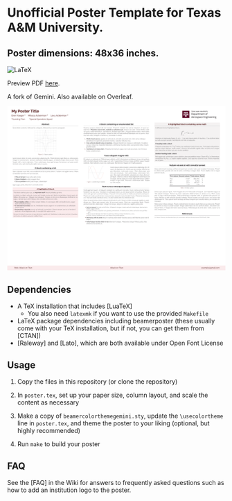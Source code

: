# Unofficial Poster Template for Texas A&M University. 

## Poster dimensions: 48x36 inches.

![LaTeX](https://img.shields.io/badge/latex-%23008080.svg?style=for-the-badge&logo=latex&logoColor=white)
 
Preview PDF [here](https://github.com/ram-bhaskara/TAMU-Poster-Template/blob/main/TAMU_Poster_Template.pdf).


A fork of Gemini. Also available on Overleaf.

![gemini_tamu](https://github.com/ram-bhaskara/TAMU-Poster-Template/blob/main/TAMU_Poster_Template.png)

## Dependencies

* A TeX installation that includes [LuaTeX]
    * You also need `latexmk` if you want to use the provided `Makefile`
* LaTeX package dependencies including beamerposter (these usually come with
  your TeX installation, but if not, you can get them from [CTAN])
* [Raleway] and [Lato], which are both available under Open Font License

## Usage

1. Copy the files in this repository (or clone the repository)

1. In `poster.tex`, set up your paper size, column layout, and scale the
   content as necessary

1. Make a copy of `beamercolorthemegemini.sty`, update the `\usecolortheme`
   line in `poster.tex`, and theme the poster to your liking (optional, but
   highly recommended)

1. Run `make` to build your poster

## FAQ

See the [FAQ] in the Wiki for answers to frequently asked questions such as how
to add an institution logo to the poster.

